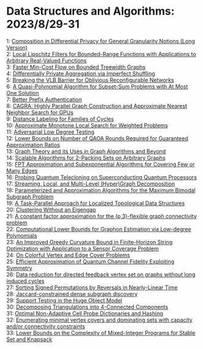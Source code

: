 # Data Structures and Algorithms: 2023/8/29-31  
1: [Composition in Differential Privacy for General Granularity Notions  (Long Version)](https://doi.org/10.48550/arXiv.2308.14649)  
2: [Local Lipschitz Filters for Bounded-Range Functions with Applications to  Arbitrary Real-Valued Functions](https://doi.org/10.48550/arXiv.2308.14716)  
3: [Faster Min-Cost Flow on Bounded Treewidth Graphs](https://doi.org/10.48550/arXiv.2308.14727)  
4: [Differentially Private Aggregation via Imperfect Shuffling](https://doi.org/10.48550/arXiv.2308.14733)  
5: [Breaking the VLB Barrier for Oblivious Reconfigurable Networks](https://doi.org/10.48550/arXiv.2308.14837)  
6: [A Quasi-Polynomial Algorithm for Subset-Sum Problems with At Most One  Solution](https://doi.org/10.48550/arXiv.2308.15054)  
7: [Better Prefix Authentication](https://doi.org/10.48550/arXiv.2308.15058)  
8: [CAGRA: Highly Parallel Graph Construction and Approximate Nearest  Neighbor Search for GPUs](https://doi.org/10.48550/arXiv.2308.15136)  
9: [Distance Labeling for Families of Cycles](https://doi.org/10.48550/arXiv.2308.15242)  
10: [Approximate Monotone Local Search for Weighted Problems](https://doi.org/10.48550/arXiv.2308.15306)  
11: [Adversarial Low Degree Testing](https://doi.org/10.48550/arXiv.2308.15441)  
12: [Lower Bounds on Number of QAOA Rounds Required for Guaranteed  Approximation Ratios](https://doi.org/10.48550/arXiv.2308.15442)  
13: [Graph Theory and its Uses in Graph Algorithms and Beyond](https://doi.org/10.48550/arXiv.2308.15473)  
14: [Scalable Algorithms for 2-Packing Sets on Arbitrary Graphs](https://doi.org/10.48550/arXiv.2308.15515)  
15: [FPT Approximation and Subexponential Algorithms for Covering Few or Many  Edges](https://doi.org/10.48550/arXiv.2308.15546)  
16: [Probing Quantum Telecloning on Superconducting Quantum Processors](https://doi.org/10.48550/arXiv.2308.15579)  
17: [Streaming, Local, and Multi-Level (Hyper)Graph Decomposition](https://doi.org/10.48550/arXiv.2308.15617)  
18: [Parameterized and Approximation Algorithms for the Maximum Bimodal  Subgraph Problem](https://doi.org/10.48550/arXiv.2308.15635)  
19: [A Task-Parallel Approach for Localized Topological Data Structures](https://doi.org/10.48550/arXiv.2308.15638)  
20: [Clustering Without an Eigengap](https://doi.org/10.48550/arXiv.2308.15642)  
21: [A constant factor approximation for the (p,3)-flexible graph  connectivity problem](https://doi.org/10.48550/arXiv.2308.15714)  
22: [Computational Lower Bounds for Graphon Estimation via Low-degree  Polynomials](https://doi.org/10.48550/arXiv.2308.15728)  
23: [An Improved Greedy Curvature Bound in Finite-Horizon String Optimization  with Application to a Sensor Coverage Problem](https://doi.org/10.48550/arXiv.2308.15758)  
24: [On Colorful Vertex and Edge Cover Problems](https://doi.org/10.48550/arXiv.2308.15842)  
25: [Efficient Approximation of Quantum Channel Fidelity Exploiting Symmetry](https://doi.org/10.48550/arXiv.2308.15884)  
26: [Data reduction for directed feedback vertex set on graphs without long  induced cycles](https://doi.org/10.48550/arXiv.2308.15900)  
27: [Sorting Signed Permutations by Reversals in Nearly-Linear Time](https://doi.org/10.48550/arXiv.2308.15928)  
28: [Jaccard-constrained dense subgraph discovery](https://doi.org/10.48550/arXiv.2308.15936)  
29: [Support Testing in the Huge Object Model](https://doi.org/10.48550/arXiv.2308.15988)  
30: [Decomposing Triangulations into 4-Connected Components](https://doi.org/10.48550/arXiv.2308.16020)  
31: [Optimal Non-Adaptive Cell Probe Dictionaries and Hashing](https://doi.org/10.48550/arXiv.2308.16042)  
32: [Enumerating minimal vertex covers and dominating sets with capacity  and/or connectivity constraints](https://doi.org/10.48550/arXiv.2308.16426)  
33: [Lower Bounds on the Complexity of Mixed-Integer Programs for Stable Set  and Knapsack](https://doi.org/10.48550/arXiv.2308.16711)  